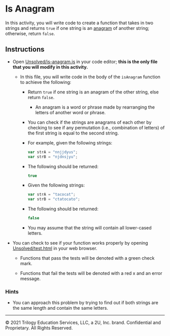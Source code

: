 # Is Anagram

In this activity, you will write code to create a function that takes in two strings and returns `true` if one string is an [anagram](https://en.wikipedia.org/wiki/Anagram) of another string; otherwise, return `false`.

## Instructions

* Open [Unsolved/is-anagram.js](Unsolved/is-anagram.js) in your code editor; **this is the only file that you will modify in this activity.**

  * In this file, you will write code in the body of the `isAnagram` function to achieve the following:

    * Return `true` if one string is an anagram of the other string, else return `false`.

      * An anagram is a word or phrase made by rearranging the letters of another word or phrase.

    * You can check if the strings are anagrams of each other by checking to see if any permutation (i.e., combination of letters) of the first string is equal to the second string.

    * For example, given the following strings:

      ```js
      var strA = "nnjjdyus";
      var strB = "njdnsjyu";
      ```

    * The following should be returned:

      ```js
      true
      ```

    * Given the following strings:

      ```js
      var strA = "tacocat";
      var strB = "ctatocato";
      ```

    * The following should be returned:

      ```js
      false
      ```

    * You may assume that the string will contain all lower-cased letters.

* You can check to see if your function works properly by opening [Unsolved/test.html](Unsolved/test.html) in your web browser.

  * Functions that pass the tests will be denoted with a green check mark.

  * Functions that fail the tests will be denoted with a red x and an error message.

### Hints

* You can approach this problem by trying to find out if both strings are the same length and contain the same letters.

- - -
© 2021 Trilogy Education Services, LLC, a 2U, Inc. brand. Confidential and Proprietary. All Rights Reserved.
